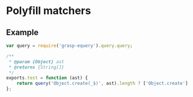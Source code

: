 # Polyfill matchers

## Example

```js
var query = require('grasp-equery').query.query;

/**
 * @param {Object} ast
 * @returns {String[]}
 */
exports.test = function (ast) {
    return query('Object.create(_$)', ast).length ? ['Object.create'] : [];
};
```